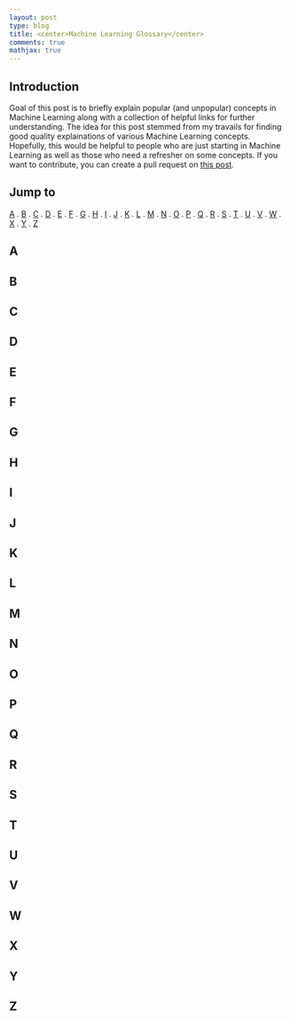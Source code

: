 ```yaml
---
layout: post
type: blog
title: <center>Machine Learning Glossary</center>
comments: true
mathjax: true
---
```


## Introduction
Goal of this post is to briefly explain popular (and unpopular) concepts in Machine Learning along with a collection of helpful links for further understanding. The idea for this post stemmed from my travails for finding good quality explainations of various Machine Learning concepts. Hopefully, this would be helpful to people who are just starting in Machine Learning as well as those who need a refresher on some concepts. If you want to contribute, you can create a pull request on [this post](https://github.com/rishabhmisra/rishabhmisra.github.io/blob/master/_posts/2018-12-12-Machine-Learning-Glossary.md).

## Jump to
[A](#A) . [B](#B) . [C](#C) . [D](#D) . [E](#E) . [F](#F) . [G](#G) . [H](#H) . [I](#I) . [J](#J) . [K](#K) . [L](#L) . [M](#M) . [N](#N) . [O](#O) . [P](#P) . [Q](#Q) . [R](#R) . [S](#S) . [T](#T) . [U](#U) . [V](#V) . [W](#W) . [X](#X) . [Y](#Y) . [Z](#Z)

## A<a name="A"></a>

## B<a name="B"></a>

## C<a name="C"></a>

## D<a name="D"></a>

## E<a name="E"></a>

## F<a name="F"></a>

## G<a name="G"></a>

## H<a name="H"></a>

## I<a name="I"></a>

## J<a name="J"></a>

## K<a name="K"></a>

## L<a name="L"></a>

## M<a name="M"></a>

## N<a name="N"></a>

## O<a name="O"></a>

## P<a name="P"></a>

## Q<a name="Q"></a>

## R<a name="R"></a>

## S<a name="S"></a>

## T<a name="T"></a>

## U<a name="U"></a>

## V<a name="V"></a>

## W<a name="W"></a>

## X<a name="X"></a>

## Y<a name="Y"></a>

## Z<a name="Z"></a>
